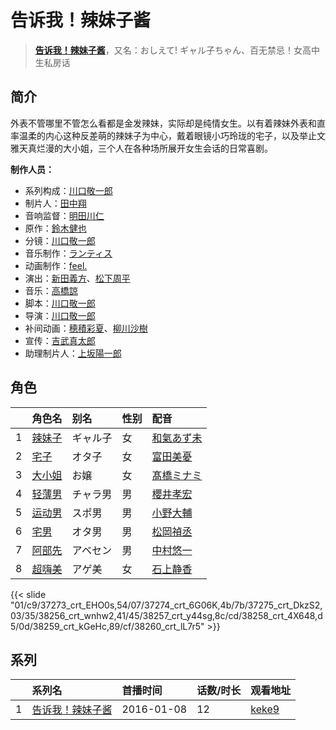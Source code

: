 # 告诉我！辣妹子酱


> <u>**[告诉我！辣妹子酱](https://bgm.tv/subject/153140)**</u>，又名：おしえて! ギャル子ちゃん、百无禁忌！女高中生私房话

## 简介

外表不管哪里不管怎么看都是金发辣妹，实际却是纯情女生。以有着辣妹外表和直率温柔的内心这种反差萌的辣妹子为中心，戴着眼镜小巧玲珑的宅子，以及举止文雅天真烂漫的大小姐，三个人在各种场所展开女生会话的日常喜剧。

**制作人员：**
- 系列构成：[川口敬一郎](https://bgm.tv/person/3086)
- 制片人：[田中翔](https://bgm.tv/person/33715)
- 音响监督：[明田川仁](https://bgm.tv/person/477)
- 原作：[鈴木健也](https://bgm.tv/person/19208)
- 分镜：[川口敬一郎](https://bgm.tv/person/3086)
- 音乐制作：[ランティス](https://bgm.tv/person/57)
- 动画制作：[feel.](https://bgm.tv/person/1275)
- 演出：[新田義方](https://bgm.tv/person/1926)、[松下周平](https://bgm.tv/person/11957)
- 音乐：[高橋諒](https://bgm.tv/person/8799)
- 脚本：[川口敬一郎](https://bgm.tv/person/3086)
- 导演：[川口敬一郎](https://bgm.tv/person/3086)
- 补间动画：[穂積彩夏](https://bgm.tv/person/38793)、[柳川沙樹](https://bgm.tv/person/42585)
- 宣传：[吉武真太郎](https://bgm.tv/person/35955)
- 助理制片人：[上坂陽一郎](https://bgm.tv/person/54463)

## 角色

|     |   角色名   |   别名  | 性别 |  配音  |
|:--- |:------  |:----      |:---  |:--   |
| 1 | [辣妹子](https://bgm.tv/character/37273) | ギャル子 | 女 | [和氣あず未](https://bgm.tv/person/19353) |
| 2 | [宅子](https://bgm.tv/character/37274) | オタ子 | 女 | [富田美憂](https://bgm.tv/person/20701) |
| 3 | [大小姐](https://bgm.tv/character/37275) | お嬢 | 女 | [髙橋ミナミ](https://bgm.tv/person/10757) |
| 4 | [轻薄男](https://bgm.tv/character/38256) | チャラ男 | 男 | [櫻井孝宏](https://bgm.tv/person/4015) |
| 5 | [运动男](https://bgm.tv/character/38257) | スポ男 | 男 | [小野大輔](https://bgm.tv/person/4456) |
| 6 | [宅男](https://bgm.tv/character/38258) | オタ男 | 男 | [松岡禎丞](https://bgm.tv/person/5764) |
| 7 | [阿部先](https://bgm.tv/character/38259) | アベセン | 男 | [中村悠一](https://bgm.tv/person/4724) |
| 8 | [超嗨美](https://bgm.tv/character/38260) | アゲ美 | 女 | [石上静香](https://bgm.tv/person/14414) |

{{< slide "01/c9/37273_crt_EHO0s,54/07/37274_crt_6G06K,4b/7b/37275_crt_DkzS2,03/35/38256_crt_wnhw2,41/45/38257_crt_y44sg,8c/cd/38258_crt_4X648,d5/0d/38259_crt_kGeHc,89/cf/38260_crt_lL7r5" >}}

## 系列

|     | 系列名      | 首播时间       | 话数/时长 | 观看地址                                                    |
| :-- | :------- | :--------- | :---- | :------------------------------------------------------ |
| 1   |[告诉我！辣妹子酱](https://bgm.tv/subject/153140)| 2016-01-08 | 12    | [keke9](https://www.keke9.app/play/21644-4-154186.html) |



